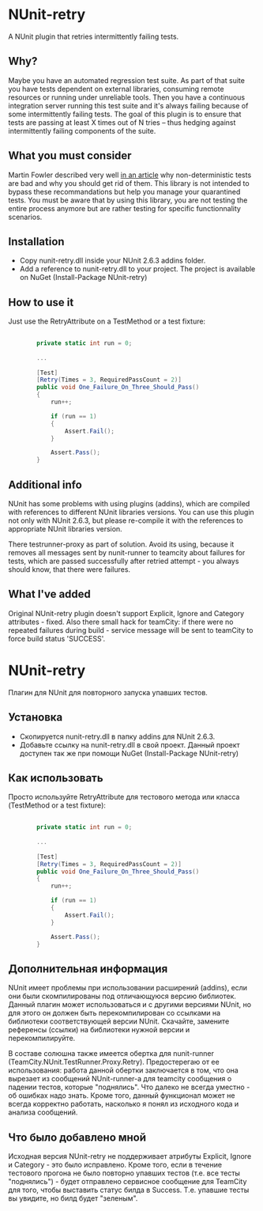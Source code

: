 NUnit-retry
===========

A NUnit plugin that retries intermittently failing tests.

Why?
----

Maybe you have an automated regression test suite. As part of that suite you have tests dependent on external libraries, consuming remote resources or running under unreliable tools.
Then you have a continuous integration server running this test suite and it's always failing because of some intermittently failing tests.
The goal of this plugin is to ensure that tests are passing at least X times out of N tries – thus hedging against intermittently failing components of the suite.

What you must consider
----------------------

Martin Fowler described very well [in an article](http://martinfowler.com/articles/nonDeterminism.html) why non-deterministic tests are bad and why you should get rid of them.
This library is not intended to bypass these recommandations but help you manage your quarantined tests.
You must be aware that by using this library, you are not testing the entire process anymore but are rather testing for specific functionnality scenarios.

Installation
------------
- Copy nunit-retry.dll inside your NUnit 2.6.3 addins folder.
- Add a reference to nunit-retry.dll to your project. The project is available on NuGet (Install-Package NUnit-retry)

How to use it
-------------

Just use the RetryAttribute on a TestMethod or a test fixture:
``` c#
        
        private static int run = 0;
        
        ...
        
        [Test]
        [Retry(Times = 3, RequiredPassCount = 2)]
        public void One_Failure_On_Three_Should_Pass()
        {
            run++;

            if (run == 1)
            {
                Assert.Fail();
            }

            Assert.Pass();
        }
```

Additional info
------------

NUnit has some problems with using plugins (addins), which are compiled with references to different NUnit libraries versions.
You can use this plugin not only with NUnit 2.6.3, but please re-compile it with the references to appropriate NUnit libraries version.

There testrunner-proxy as part of solution. Avoid its using, because it removes all messages sent by nunit-runner to teamcity about failures for tests, which are passed successfully after retried attempt - you always should know, that there were failures. 

What I've added
------------

Original NUnit-retry plugin doesn't support Explicit, Ignore and Category attributes - fixed. 
Also there small hack for teamCity: if there were no repeated failures during build - service message will be sent to teamCity to force build status 'SUCCESS'.

NUnit-retry
===========

Плагин для NUnit для повторного запуска упавших тестов.

Установка
------------

- Скопируется nunit-retry.dll в папку addins для NUnit 2.6.3.
- Добавьте ссылку на nunit-retry.dll в свой проект. Данный проект доступен так же при помощи NuGet (Install-Package NUnit-retry)

Как использовать
-------------

Просто используйте RetryAttribute для тестового метода или класса (TestMethod or a test fixture):
``` c#
        
        private static int run = 0;
        
        ...
        
        [Test]
        [Retry(Times = 3, RequiredPassCount = 2)]
        public void One_Failure_On_Three_Should_Pass()
        {
            run++;

            if (run == 1)
            {
                Assert.Fail();
            }

            Assert.Pass();
        }
```

Дополнительная информация
-------------

NUnit имеет проблемы при использовании расширений (addins), если они были скомпилированы под отличающуюся версию библиотек.
Данный плагин может использоваться и с другими версиями NUnit, но для этого он должен быть перекомпилирован со ссылками на библиотеки соответствующей версии NUnit. Скачайте, замените референсы (ссылки) на библиотеки нужной версии и перекомпилируйте.

В составе солюшна также имеется обертка для nunit-runner (TeamCity.NUnit.TestRunner.Proxy.Retry). Предостерегаю от ее использования: работа данной обертки заключается в том, что она вырезает из сообщений NUnit-runner-а для teamcity сообщения о падении тестов, которые "поднялись". Что далеко не всегда уместно - об ошибках надо знать. Кроме того, данный функционал может не всегда корректно работать, насколько я понял из исходного кода и анализа сообщений.

Что было добавлено мной
-------------

Исходная версия NUnit-retry не поддерживает атрибуты Explicit, Ignore и Category - это было исправлено. Кроме того, если в течение тестового прогона не было повторно упавших тестов (т.е. все тесты "поднялись") - будет отправлено сервисное сообщение для TeamCity для того, чтобы выставить статус билда в Success. Т.е. упавшие тесты вы увидите, но билд будет "зеленым".